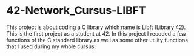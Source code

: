 # 42-Network_Cursus-LIBFT
  
  This project is about coding a C library which name is Libft (Library 42).  
This is the first project as a student at 42. In this project I recoded a few functions of the C standard library as well as some other utility functions that I  used during my whole cursus.
